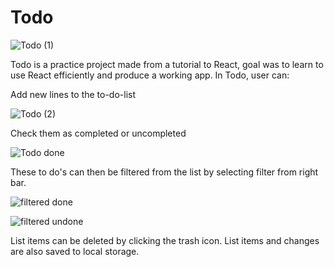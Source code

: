 # Todo

![Todo (1)](https://user-images.githubusercontent.com/68552044/97698691-9407ba00-1ab1-11eb-9d7d-b5824e121b9f.PNG)

Todo is a practice project made from a tutorial to React, goal was to learn to use React efficiently and produce a working app.
In Todo, user can:

Add new lines to the to-do-list

![Todo (2)](https://user-images.githubusercontent.com/68552044/97698853-e21cbd80-1ab1-11eb-96fa-1f3116e3d799.PNG)


Check them as completed or uncompleted

![Todo done](https://user-images.githubusercontent.com/68552044/97698902-f791e780-1ab1-11eb-96c6-8c39075facb3.PNG)


These to do's can then be filtered from the list by selecting
filter from right bar. 


![filtered done](https://user-images.githubusercontent.com/68552044/97698977-18f2d380-1ab2-11eb-86dd-f70767fe5558.PNG)


![filtered undone](https://user-images.githubusercontent.com/68552044/97699001-2314d200-1ab2-11eb-8cf3-ba7da811265d.PNG)

List items can be deleted by clicking the trash icon.
List items and changes are also saved to local storage.
